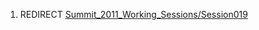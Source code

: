 1.  REDIRECT
    [Summit_2011_Working_Sessions/Session019](Summit_2011_Working_Sessions/Session019 "wikilink")